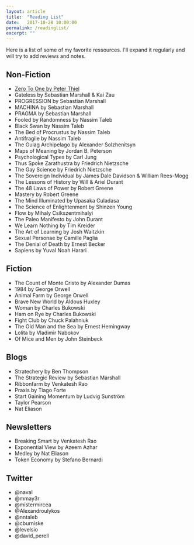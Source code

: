 ```yaml
---
layout: article
title:  "Reading List"
date:   2017-10-28 10:00:00
permalink: /readinglist/
excerpt: ""
---
```


Here is a list of some of my favorite ressources. I'll expand it regularly and will try to add reviews and notes.

## Non-Fiction

- <a href="/notes/zero-to-one">Zero To One by Peter Thiel</a>
- Gateless by Sebastian Marshall & Kai Zau
- PROGRESSION by Sebastian Marshall
- MACHINA by Sebastian Marshall
- PRAGMA by Sebastian Marshall
- Fooled by Randomness by Nassim Taleb
- Black Swan by Nassim Taleb
- The Bed of Procrustus by Nassim Taleb
- Antifragile by Nassim Taleb
- The Gulag Archipelago by Alexander Solzhenitsyn
- Maps of Meaning by Jordan B. Peterson
- Psychological Types by Carl Jung
- Thus Spoke Zarathustra by Friedrich Nietzsche
- The Gay Science by Friedrich Nietzsche
- The Sovereign Individual by James Dale Davidson & William Rees-Mogg
- The Lessons of History by Will & Ariel Durant
- The 48 Laws of Power by Robert Greene
- Mastery by Robert Greene
- The Mind Illuminated by Upasaka Culadasa
- The Science of Enlightenment by Shinzen Young
- Flow by Mihaly Csikszentmihalyi
- The Paleo Manifesto by John Durant
- We Learn Nothing by Tim Kreider
- The Art of Learning by Josh Waitzkin
- Sexual Personae by Camille Paglia
- The Denial of Death by Ernest Becker
- Sapiens by Yuval Noah Harari

## Fiction

- The Count of Monte Cristo by Alexander Dumas
- 1984 by George Orwell
- Animal Farm by George Orwell
- Brave New World by Aldous Huxley
- Woman by Charles Bukowski
- Ham on Rye by Charles Bukowski
- Fight Club by Chuck Palahniuk
- The Old Man and the Sea by Ernest Hemingway
- Lolita by Vladimir Nabokov
- Of Mice and Men by John Steinbeck

## Blogs

- Stratechery by Ben Thompson
- The Strategic Review by Sebastian Marshall
- Ribbonfarm by Venkatesh Rao
- Praxis by Tiago Forte
- Start Gaining Momentum by Ludvig Sunström
- Taylor Pearson
- Nat Eliason

## Newsletters
- Breaking Smart by Venkatesh Rao
- Exponential View by Azeem Azhar
- Medley by Nat Eliason
- Token Economy by Stefano Bernardi

## Twitter
- @naval
- @mmay3r
- @mistermircea
- @Alexandroulykos
- @nntaleb
- @cburniske
- @levelsio
- @david_perell
